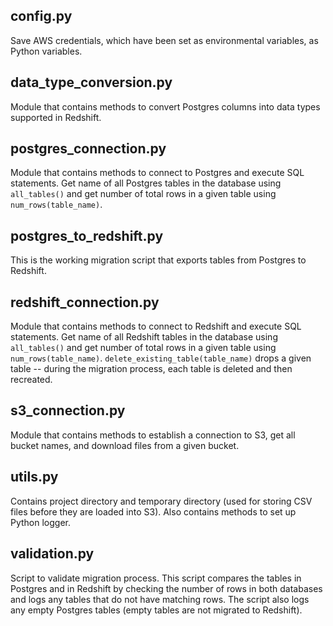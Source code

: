 ## config.py
Save AWS credentials, which have been set as environmental variables, as Python variables.

## data_type_conversion.py
Module that contains methods to convert Postgres columns into data types supported in Redshift.

## postgres_connection.py
Module that contains methods to connect to Postgres and execute SQL statements. Get name of all Postgres tables in the database using `all_tables()` and get number of total rows in a given table using `num_rows(table_name)`.

## postgres_to_redshift.py
This is the working migration script that exports tables from Postgres to Redshift.

## redshift_connection.py
Module that contains methods to connect to Redshift and execute SQL statements. Get name of all Redshift tables in the database using `all_tables()` and get number of total rows in a given table using `num_rows(table_name)`. `delete_existing_table(table_name)` drops a given table -- during the migration process, each table is deleted and then recreated.

## s3_connection.py
Module that contains methods to establish a connection to S3, get all bucket names, and  download files from a given bucket.

## utils.py
Contains project directory and temporary directory (used for storing CSV files before they are loaded into S3). Also contains methods to set up Python logger.

## validation.py
Script to validate migration process. This script compares the tables in Postgres and in Redshift by checking the number of rows in both databases and logs any tables that do not have matching rows. The script also logs any empty Postgres tables (empty tables are not migrated to Redshift).
